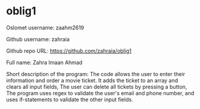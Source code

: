 # oblig1

Oslomet username: zaahm2619

Github username: zahraia

Github repo URL: https://github.com/zahraia/oblig1

Full name: Zahra Imaan Ahmad

Short description of the program:
The code allows the user to enter their information and order a movie ticket. 
It adds the ticket to an array and clears all input fields, The user can delete
all tickets by pressing a button, The program uses regex  to validate the user's 
email and phone number, and uses if-statements to validate the other input fields. 
